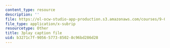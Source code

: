 ```yaml
---
content_type: resource
description: ''
file: https://ol-ocw-studio-app-production.s3.amazonaws.com/courses/9-00sc-introduction-to-psychology-fall-2011/b3271c7f9056577385028c96bd286d28_76O3rulk844.vtt
file_type: application/x-subrip
resourcetype: Other
title: 3play caption file
uid: b3271c7f-9056-5773-8502-8c96bd286d28
---
```

